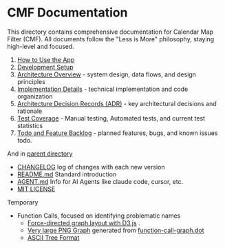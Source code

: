# CMF Documentation

This directory contains comprehensive documentation for Calendar Map Filter (CMF). All documents follow the "Less is More" philosophy, staying high-level and focused.

1. [How to Use the App](usage.md)
1. [Development Setup](development.md)
1. [Architecture Overview](ARCHITECTURE.md) - system design, data flows, and design principles
1. [Implementation Details](implementation.md) - technical implementation and code organization
1. [Architecture Decision Records (ADR)](adr/) - key architectural decisions and rationale
1. [Test Coverage](tests.md) - Manual testing, Automated tests, and current test statistics
1. [Todo and Feature Backlog](todo.md) - planned features, bugs, and known issues todo.

And in [parent directory](https://github.com/chadn/cmf)

- [CHANGELOG](../CHANGELOG.md) log of changes with each new version
- [README.md](../README.md) Standard introduction 
- [AGENT.md](../AGENT.md) Info for AI Agents like claude code, cursor, etc.
- [MIT LICENSE](../LICENSE) 

Temporary

- Function Calls, focused on identifying problematic names
  - [Force-directed graph layout with D3.js](https://chadn.github.io/cmf/function-call-graph.html) .
  - [Very large PNG Graph](function-call-graph.png) generated from [function-call-graph.dot](function-call-graph.dot)
  - [ASCII Tree Format ](function-call-graph.txt)
  
